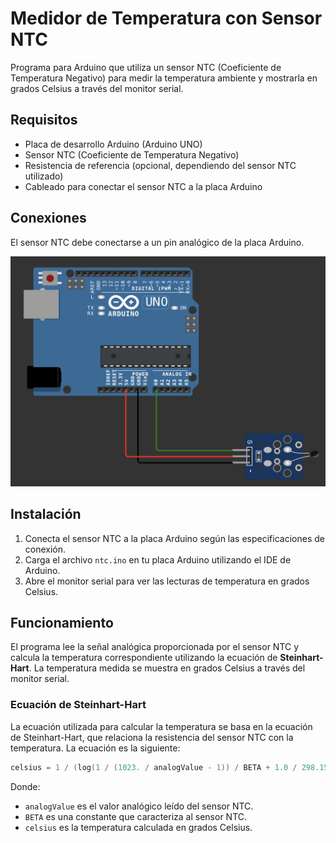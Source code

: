 # Medidor de Temperatura con Sensor NTC

Programa para Arduino que utiliza un sensor NTC (Coeficiente de Temperatura Negativo) para medir la temperatura ambiente y mostrarla en grados Celsius a través del monitor serial.

## Requisitos

- Placa de desarrollo Arduino (Arduino UNO)
- Sensor NTC (Coeficiente de Temperatura Negativo)
- Resistencia de referencia (opcional, dependiendo del sensor NTC utilizado)
- Cableado para conectar el sensor NTC a la placa Arduino

## Conexiones

El sensor NTC debe conectarse a un pin analógico de la placa Arduino.

![conexiones ntc](./../../images/conexion_ntc.png)

## Instalación

1. Conecta el sensor NTC a la placa Arduino según las especificaciones de conexión.
2. Carga el archivo `ntc.ino` en tu placa Arduino utilizando el IDE de Arduino.
3. Abre el monitor serial para ver las lecturas de temperatura en grados Celsius.

## Funcionamiento

El programa lee la señal analógica proporcionada por el sensor NTC y calcula la temperatura correspondiente utilizando la ecuación de **Steinhart-Hart**. La temperatura medida se muestra en grados Celsius a través del monitor serial.

### Ecuación de Steinhart-Hart

La ecuación utilizada para calcular la temperatura se basa en la ecuación de Steinhart-Hart, que relaciona la resistencia del sensor NTC con la temperatura. La ecuación es la siguiente:

```cpp
celsius = 1 / (log(1 / (1023. / analogValue - 1)) / BETA + 1.0 / 298.15) - 273.15;
```

Donde:

- `analogValue` es el valor analógico leído del sensor NTC.
- `BETA` es una constante que caracteriza al sensor NTC.
- `celsius` es la temperatura calculada en grados Celsius.
